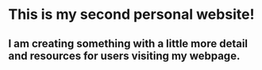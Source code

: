 # This is my second personal website!
## I am creating something with a little more detail and resources for users visiting my webpage.